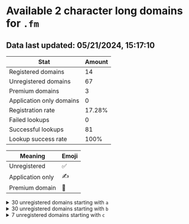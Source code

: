 # Available 2 character long domains for `.fm`

## Data last updated: 05/21/2024, 15:17:10

|Stat|Amount|
|--|--|
|Registered domains|14|
|Unregistered domains|67|
|Premium domains|3|
|Application only domains|0|
|Registration rate|17.28%|
|Failed lookups|0|
|Successful lookups|81|
|Lookup success rate|100%|


|Meaning|Emoji|
|--|--|
|Unregistered|:white_check_mark:|
|Application only|:writing_hand:|
|Premium domain|:gem:|

<details>
<summary>30 unregistered domains starting with <bold><code>a</code></bold></summary>

|Type|Domain|
|--|--|
|:white_check_mark:|`a0.fm`|
|:white_check_mark:|`a1.fm`|
|:white_check_mark:|`a3.fm`|
|:white_check_mark:|`a4.fm`|
|:white_check_mark:|`a5.fm`|
|:white_check_mark:|`a6.fm`|
|:white_check_mark:|`a7.fm`|
|:white_check_mark:|`a8.fm`|
|:white_check_mark:|`aa.fm`|
|:white_check_mark:|`ab.fm`|
|:white_check_mark:|`ac.fm`|
|:white_check_mark:|`ad.fm`|
|:white_check_mark:|`ae.fm`|
|:white_check_mark:|`af.fm`|
|:white_check_mark:|`ag.fm`|
|:white_check_mark:|`ai.fm`|
|:white_check_mark:|`aj.fm`|
|:gem:|`ak.fm`|
|:white_check_mark:|`al.fm`|
|:white_check_mark:|`an.fm`|
|:white_check_mark:|`ao.fm`|
|:white_check_mark:|`aq.fm`|
|:white_check_mark:|`ar.fm`|
|:white_check_mark:|`as.fm`|
|:white_check_mark:|`au.fm`|
|:white_check_mark:|`av.fm`|
|:white_check_mark:|`aw.fm`|
|:white_check_mark:|`ax.fm`|
|:white_check_mark:|`ay.fm`|
|:white_check_mark:|`az.fm`|
</details>
<details>
<summary>30 unregistered domains starting with <bold><code>b</code></bold></summary>

|Type|Domain|
|--|--|
|:white_check_mark:|`b0.fm`|
|:white_check_mark:|`b1.fm`|
|:white_check_mark:|`b2.fm`|
|:white_check_mark:|`b3.fm`|
|:white_check_mark:|`b4.fm`|
|:white_check_mark:|`b5.fm`|
|:white_check_mark:|`b6.fm`|
|:white_check_mark:|`b7.fm`|
|:white_check_mark:|`b8.fm`|
|:white_check_mark:|`b9.fm`|
|:white_check_mark:|`ba.fm`|
|:white_check_mark:|`bd.fm`|
|:gem:|`be.fm`|
|:white_check_mark:|`bf.fm`|
|:white_check_mark:|`bg.fm`|
|:white_check_mark:|`bh.fm`|
|:white_check_mark:|`bi.fm`|
|:white_check_mark:|`bj.fm`|
|:white_check_mark:|`bk.fm`|
|:white_check_mark:|`bl.fm`|
|:white_check_mark:|`bm.fm`|
|:white_check_mark:|`bn.fm`|
|:white_check_mark:|`bo.fm`|
|:white_check_mark:|`bq.fm`|
|:white_check_mark:|`br.fm`|
|:white_check_mark:|`bt.fm`|
|:white_check_mark:|`bu.fm`|
|:white_check_mark:|`bv.fm`|
|:white_check_mark:|`bw.fm`|
|:white_check_mark:|`bx.fm`|
</details>
<details>
<summary>7 unregistered domains starting with <bold><code>c</code></bold></summary>

|Type|Domain|
|--|--|
|:white_check_mark:|`ca.fm`|
|:white_check_mark:|`cb.fm`|
|:gem:|`cc.fm`|
|:white_check_mark:|`ce.fm`|
|:white_check_mark:|`cf.fm`|
|:white_check_mark:|`cg.fm`|
|:white_check_mark:|`ci.fm`|
</details>